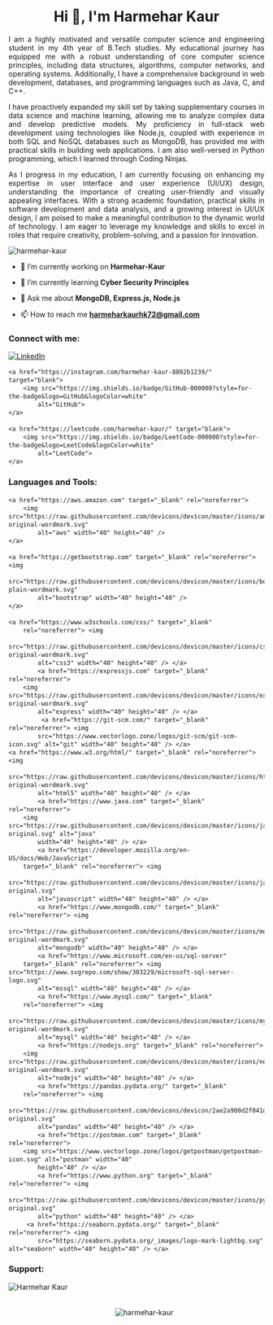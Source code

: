 <h1 align="center">Hi 👋, I'm Harmehar Kaur</h1>
<p align="justify">I am a highly motivated and versatile computer science and engineering student in my 4th year of
    B.Tech studies. My educational journey has equipped me with a robust understanding of core computer science
    principles, including data structures, algorithms, computer networks, and operating systems. Additionally, I have a
    comprehensive background in web development, databases, and programming languages such as Java, C, and C++. </p>

<p align="justify">I have proactively expanded my skill set by taking supplementary courses in data science and machine
    learning, allowing me to analyze complex data and develop predictive models. My proficiency in full-stack web
    development using technologies like Node.js, coupled with experience in both SQL and NoSQL databases such as
    MongoDB, has provided me with practical skills in building web applications. I am also well-versed in Python
    programming, which I learned through Coding Ninjas. </p>

<p align="justify">As I progress in my education, I am currently focusing on enhancing my expertise in user interface
    and user experience (UI/UX) design, understanding the importance of creating user-friendly and visually appealing
    interfaces. With a strong academic foundation, practical skills in software development and data analysis, and a
    growing interest in UI/UX design, I am poised to make a meaningful contribution to the dynamic world of technology.
    I am eager to leverage my knowledge and skills to excel in roles that require creativity, problem-solving, and a
    passion for innovation.</p>

<p align="left">
    <img src="https://komarev.com/ghpvc/?username=harmehar-kaur&label=Profile%20views&color=0e75b6&style=flat"
        alt="harmehar-kaur" />
</p>

- 🔭 I’m currently working on **Harmehar-Kaur**

- 🌱 I’m currently learning **Cyber Security Principles**

- 💬 Ask me about **MongoDB, Express.js, Node.js**

- 📫 How to reach me **harmeharkaurhk72@gmail.com**

<h3 align="left">Connect with me:</h3>
<p align="left">
    <a href="https://www.linkedin.com/in/harmehar-kaur-8802b1239/" target="blank">
        <img src="https://img.shields.io/badge/LinkedIn-000000?style=for-the-badge&logo=LinkedIn&logoColor=white"
            alt="LinkedIn">
    </a>

    <a href="https://instagram.com/harmehar-kaur-8802b1239/" target="blank">
        <img src="https://img.shields.io/badge/GitHub-000000?style=for-the-badge&logo=GitHub&logoColor=white"
            alt="GitHub">
    </a>

    <a href="https://leetcode.com/harmehar-kaur/" target="blank">
        <img src="https://img.shields.io/badge/LeetCode-000000?style=for-the-badge&logo=LeetCode&logoColor=white"
            alt="LeetCode">
    </a>

</p>

<h3 align="left">Languages and Tools:</h3>
<p align="left">

    <a href="https://aws.amazon.com" target="_blank" rel="noreferrer">
        <img src="https://raw.githubusercontent.com/devicons/devicon/master/icons/amazonwebservices/amazonwebservices-original-wordmark.svg"
            alt="aws" width="40" height="40" />
    </a>

    <a href="https://getbootstrap.com" target="_blank" rel="noreferrer"> <img
            src="https://raw.githubusercontent.com/devicons/devicon/master/icons/bootstrap/bootstrap-plain-wordmark.svg"
            alt="bootstrap" width="40" height="40" /> 
    </a> 
            
    <a href="https://www.w3schools.com/css/" target="_blank"
        rel="noreferrer"> <img
            src="https://raw.githubusercontent.com/devicons/devicon/master/icons/css3/css3-original-wordmark.svg"
            alt="css3" width="40" height="40" /> </a> 
            <a href="https://expressjs.com" target="_blank" rel="noreferrer">
        <img src="https://raw.githubusercontent.com/devicons/devicon/master/icons/express/express-original-wordmark.svg"
            alt="express" width="40" height="40" /> </a> 
             <a href="https://git-scm.com/" target="_blank" rel="noreferrer"> <img
            src="https://www.vectorlogo.zone/logos/git-scm/git-scm-icon.svg" alt="git" width="40" height="40" /> </a> 
    <a href="https://www.w3.org/html/" target="_blank" rel="noreferrer"> <img
            src="https://raw.githubusercontent.com/devicons/devicon/master/icons/html5/html5-original-wordmark.svg"
            alt="html5" width="40" height="40" /> </a> 
            <a href="https://www.java.com" target="_blank" rel="noreferrer">
        <img src="https://raw.githubusercontent.com/devicons/devicon/master/icons/java/java-original.svg" alt="java"
            width="40" height="40" /> </a> 
            <a href="https://developer.mozilla.org/en-US/docs/Web/JavaScript"
        target="_blank" rel="noreferrer"> <img
            src="https://raw.githubusercontent.com/devicons/devicon/master/icons/javascript/javascript-original.svg"
            alt="javascript" width="40" height="40" /> </a> 
            <a href="https://www.mongodb.com/" target="_blank" rel="noreferrer"> <img
            src="https://raw.githubusercontent.com/devicons/devicon/master/icons/mongodb/mongodb-original-wordmark.svg"
            alt="mongodb" width="40" height="40" /> </a> 
            <a href="https://www.microsoft.com/en-us/sql-server"
        target="_blank" rel="noreferrer"> <img src="https://www.svgrepo.com/show/303229/microsoft-sql-server-logo.svg"
            alt="mssql" width="40" height="40" /> </a> 
            <a href="https://www.mysql.com/" target="_blank"
        rel="noreferrer"> <img
            src="https://raw.githubusercontent.com/devicons/devicon/master/icons/mysql/mysql-original-wordmark.svg"
            alt="mysql" width="40" height="40" /> </a> 
            <a href="https://nodejs.org" target="_blank" rel="noreferrer">
        <img src="https://raw.githubusercontent.com/devicons/devicon/master/icons/nodejs/nodejs-original-wordmark.svg"
            alt="nodejs" width="40" height="40" /> </a> 
            <a href="https://pandas.pydata.org/" target="_blank"
        rel="noreferrer"> <img
            src="https://raw.githubusercontent.com/devicons/devicon/2ae2a900d2f041da66e950e4d48052658d850630/icons/pandas/pandas-original.svg"
            alt="pandas" width="40" height="40" /> </a> 
            <a href="https://postman.com" target="_blank" rel="noreferrer">
        <img src="https://www.vectorlogo.zone/logos/getpostman/getpostman-icon.svg" alt="postman" width="40"
            height="40" /> </a> 
            <a href="https://www.python.org" target="_blank" rel="noreferrer"> <img
            src="https://raw.githubusercontent.com/devicons/devicon/master/icons/python/python-original.svg"
            alt="python" width="40" height="40" /> </a> 
         <a href="https://seaborn.pydata.org/" target="_blank" rel="noreferrer"> <img
            src="https://seaborn.pydata.org/_images/logo-mark-lightbg.svg" alt="seaborn" width="40" height="40" /> </a>
</p>

<h3 align="left">Support:</h3>
<p><a href="https://www.buymeacoffee.com/Harmehar Kaur"> <img align="left"
            src="https://cdn.buymeacoffee.com/buttons/v2/default-yellow.png" height="50" width="210"
            alt="Harmehar Kaur" /></a></p><br><br>

<p><img align="center"
        src="https://github-readme-stats.vercel.app/api/top-langs?username=harmehar-kaur&show_icons=true&locale=en&layout=compact"
        alt="harmehar-kaur" /></p>
